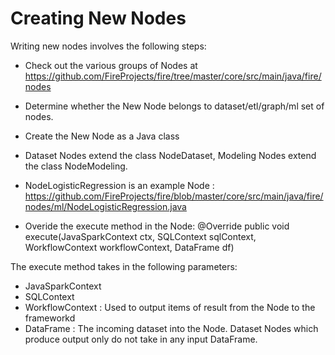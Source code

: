 # Creating New Nodes

Writing new nodes involves the following steps:

* Check out the various groups of Nodes at https://github.com/FireProjects/fire/tree/master/core/src/main/java/fire/nodes
* Determine whether the New Node belongs to dataset/etl/graph/ml set of nodes.
* Create the New Node as a Java class
* Dataset Nodes extend the class NodeDataset, Modeling Nodes extend the class NodeModeling.

* NodeLogisticRegression is an example Node : https://github.com/FireProjects/fire/blob/master/core/src/main/java/fire/nodes/ml/NodeLogisticRegression.java
* Overide the execute method in the Node:
    @Override
    public void execute(JavaSparkContext ctx, SQLContext sqlContext, WorkflowContext workflowContext, DataFrame df)

The execute method takes in the following parameters:

* JavaSparkContext
* SQLContext
* WorkflowContext : Used to output items of result from the Node to the frameworkd
* DataFrame : The incoming dataset into the Node. Dataset Nodes which produce output only do not take in any input DataFrame.



